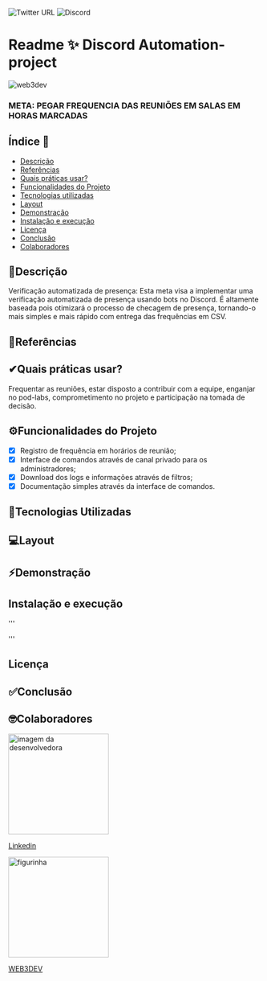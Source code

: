 ![Twitter URL](https://img.shields.io/twitter/url?style=social&url=https%3A%2F%2Ftwitter.com%2Fweb3dev_)
![Discord](https://img.shields.io/discord/898706705779687435)

# Readme ✨ Discord Automation-project
![web3dev](https://github.com/w3b3d3v/web3dev-assets/blob/main/png/w3d-logo-hor.png?raw=true)


### META: PEGAR FREQUENCIA DAS REUNIÕES EM SALAS EM HORAS MARCADAS

## Índice 🚀
- <a href="#-descricao"> Descrição </a>
- <a href="#-referencias"> Referências </a>
- <a href="#-quais praticas usar"> Quais práticas usar? </a>
- <a href="#-funcionalidades do projeto"> Funcionalidades do Projeto
- <a href="#-tecnologias utilizadas"> Tecnologias utilizadas </a>
- <a href="#-layout"> Layout </a>
- <a href="#-demonstracao"> Demonstração </a>
- <a href="#-instalacao e execucao"> Instalação e execução </a>
- <a href="#-licenca"> Licença </a>
- <a href="#-conclusao"> Conclusão </a>
- <a href="#-colaboradores"> Colaboradores </a>


## 📍Descrição
Verificação automatizada de presença: Esta meta visa a implementar uma verificação automatizada de presença usando bots no Discord. É altamente baseada pois otimizará o processo de checagem de presença, tornando-o mais simples e mais rápido com entrega das frequências em CSV.
## 📜Referências
##
## ✔Quais práticas usar?
Frequentar as reuniões, estar disposto a contribuir com a equipe, enganjar no pod-labs, comprometimento no projeto e participação na tomada de decisão.


## ⚙Funcionalidades do Projeto

- [x] Registro de frequência em horários de reunião;
- [x] Interface de comandos através de canal privado para os administradores;
- [x] Download dos logs e informações através de filtros;
- [x] Documentação simples através da interface de comandos. 

## 🧪Tecnologias Utilizadas

## 💻Layout

## ⚡Demonstração

## Instalação e execução
'''


'''
## Licença
## ✅Conclusão
## 🤓Colaboradores
<img style="width:200px" src="https://avatars.githubusercontent.com/u/101841063?s=400&u=9516351b1dd22143cb2a7e7de29b00a10e21d5a5&v=4" alt="imagem da desenvolvedora">

[Linkedin](https://www.linkedin.com/in/andressa-cabral-19095b192/)

<img style="width:200px" src="https://raw.githubusercontent.com/w3b3d3v/web3dev-assets/0a34d3aeb65e6a5f4e05e537ae4e2d3b1522566e/gif/web3dev.gif" alt="figurinha">

[WEB3DEV](https://www.web3dev.com.br/) 
